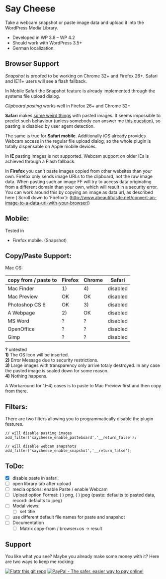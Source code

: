 Say Cheese
==========

Take a webcam snapshot or paste image data and upload it into the WordPress Media Library.

 - Developed in WP 3.8 – WP 4.2
 - Should work with WordPress 3.5+
 - German localization.

Browser Support
---------------
*Snapshot* is proofed to be working on Chrome 32+ and Firefox 26+. 
Safari and IE11+ users will see a flash fallback.

In Mobile Safari the Snapshot feature is already implemented through the systems file upload dialog. 

*Clipboard pasting* works well in Firefox 26+ and Chrome 32+ 

**Safari** makes [some weird things](https://bugs.webkit.org/show_bug.cgi?id=49141) with 
pasted images. It seems impossible to predict such behaviour (unless somebody can answer me
[this question](http://stackoverflow.com/questions/21366465/is-there-a-way-to-detect-webkit-fake-url-browser-behavior)), 
so pasting is disabled by user agent detection.

The same is true for **Safari mobile**. Additionally iOS already provides Webcam access in the regular file upload dialog, 
so the whole plugin is totally dispensable on Apple mobile devices.

In **IE** pasting images is not supported. Webcam support on older IEs is achieved through a Flash fallback.

In **Firefox** you can't paste images copied from other websites than your own. Firefox only sends 
image URLs to the clipboard, not the raw image data. When pasting such an image FF will try 
to access data originating from a different domain than your own, which will result in a security 
error. You can work around this by copying an image as data url, as described here ( Scroll down to ‘Firefox’):
(http://www.abeautifulsite.net/convert-an-image-to-a-data-uri-with-your-browser/)

Mobile:
-------
Tested in 
 - Firefox mobile. (Snapshot)

Copy/Paste Support:
-------------------

Mac OS:

| copy from / paste to | Firefox  | Chrome   | Safari   |
|----------------------|----------|----------|----------|
| Mac Finder           |    1)    |    4)    | disabled |
| Mac Preview          |    OK    |    OK    | disabled |
| Photoshop CS 6       |    OK    |    3)    | disabled |
| A Webpage            |    2)    |    OK    | disabled |
| MS Word              |    ?     |    ?     | disabled |
| OpenOffice           |    ?     |    ?     | disabled |
| Gimp                 |    ?     |    ?     | disabled |



**?** untested<br />
**1)** The OS Icon will be inserted.<br />
**2)** Error Message due to security restrictions.<br />
**3)** Large images with transparency only arrive totaly destroyed. In any case the pasted image is scaled down for some reason.<br />
**4)** Nothing happens.

A Workaround for 1)–4) cases is to paste to Mac Preview first and then copy from there.


Filters:
--------
There are two filters allowing you to programmatically disable the plugin features.

    // will disable pasting images
    add_filter('saycheese_enable_pasteboard','__return_false');

    // will disable webcam snapshots
    add_filter('saycheese_enable_snapshot','__return_false');

ToDo:
-----
 - [x] disable paste in safari.
 - [ ] open library tab after upload
 - [ ] media options: enable Paste / enable Webcam
 - [ ] Upload option Format:  ( ) png, ( ) jpeg (paste: defaults to pasted data, record: defaults to jpeg)
 - [ ] Modal views: 
 	- [ ] set title
 - [ ] use different default file names for paste and snapshot
 - [ ] Documentation
 	- [ ] Matrix copy-from / browser+os -> result

Support
-------
You like what you see? Maybe you already make some money with it? 
Here are two ways to keep me rocking:

[![Flattr this git repo](http://api.flattr.com/button/flattr-badge-large.png)](https://flattr.com/submit/auto?user_id=joern.lund&url=https://github.com/mcguffin/say-cheese&title=Say%20Cheese&language=php&tags=github&category=software)
<a href="https://www.paypal.com/cgi-bin/webscr?cmd=_s-xclick&hosted_button_id=F8NKC6TCASUXE"><img src="https://www.paypalobjects.com/en_US/i/btn/btn_donate_SM.gif" border="0" name="submit" alt="PayPal - The safer, easier way to pay online!" /></a>

